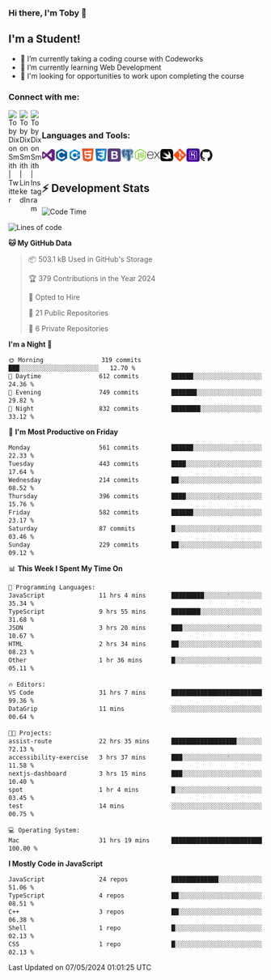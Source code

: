 ### Hi there, I'm Toby 👋

## I'm a Student!
- 🔭 I’m currently taking a coding course with Codeworks
- 🌱 I’m currently learning Web Development
- 💬 I'm looking for opportunities to work upon completing the course

### Connect with me:

[<img align="left" alt="Toby Dixon Smith | Twitter" width="22px" src="https://cdn.jsdelivr.net/npm/simple-icons@v3/icons/twitter.svg" />][twitter]
[<img align="left" alt="Toby Dixon Smith | LinkedIn" width="22px" src="https://cdn.jsdelivr.net/npm/simple-icons@v3/icons/linkedin.svg" />][linkedin]
[<img align="left" alt="Toby Dixon Smith | Instagram" width="22px" src="https://cdn.jsdelivr.net/npm/simple-icons@v3/icons/instagram.svg" />][instagram]

[twitter]: https://twitter.com/TobyDixonSmith1
[instagram]: https://www.instagram.com/toby_ds1/
[linkedin]: https://www.linkedin.com/in/toby-dixon-smith-4734331a3/

<br />

### Languages and Tools:

<img align="left" alt="Visual Studio Code" title="Visual Studio Code" width="26px" src="logos/visualstudio.png" />
<img align="left" alt="C" title="C" width="26px" src="logos/c.png" />
<img align="left" alt="C++" title="C++" width="26px" src="logos/c-plus.png" />
<img align="left" alt="HTML5" title="HTML 5" width="26px" src="logos/html.png" />
<img align="left" alt="CSS3" title="CSS 3" width="26px" src="logos/css3.png" />
<img align="left" alt="BootStrap" title="BootStrap" width="26px" src="logos/bootstrap.png" />
<img align="left" alt="PostgresSQL" title="PostgresSPQ" width="26px" src="logos/postgresql.png" />
<img align="left" alt="Node JS" title="Node JS" width="26px" src="logos/node-js.png" />
<img align="left" alt="Express" title="Express" width="26px" src="logos/express.png" />
<img align="left" alt="Swift" title="Swift" width="26px" src="logos/swift.png" />
<img align="left" alt="Git" title="Git" width="26px" src="logos/git.png" />
<img align="left" alt="Heroku" title="Heroku" width="26px" src="logos/heroku.png" />
<img align="left" alt="GitHub" title="GitHub" width="26px" src="logos/github.png" />
<br />
<br />

## :zap: Development Stats

<!--START_SECTION:waka-->
![Code Time](http://img.shields.io/badge/Code%20Time-525%20hrs%2059%20mins-blue)

![Lines of code](https://img.shields.io/badge/From%20Hello%20World%20I%27ve%20Written-2.1%20million%20lines%20of%20code-blue)

**🐱 My GitHub Data** 

> 📦 503.1 kB Used in GitHub's Storage 
 > 
> 🏆 379 Contributions in the Year 2024
 > 
> 💼 Opted to Hire
 > 
> 📜 21 Public Repositories 
 > 
> 🔑 6 Private Repositories 
 > 
**I'm a Night 🦉** 

```text
🌞 Morning                319 commits         ███░░░░░░░░░░░░░░░░░░░░░░   12.70 % 
🌆 Daytime                612 commits         ██████░░░░░░░░░░░░░░░░░░░   24.36 % 
🌃 Evening                749 commits         ███████░░░░░░░░░░░░░░░░░░   29.82 % 
🌙 Night                  832 commits         ████████░░░░░░░░░░░░░░░░░   33.12 % 
```
📅 **I'm Most Productive on Friday** 

```text
Monday                   561 commits         ██████░░░░░░░░░░░░░░░░░░░   22.33 % 
Tuesday                  443 commits         ████░░░░░░░░░░░░░░░░░░░░░   17.64 % 
Wednesday                214 commits         ██░░░░░░░░░░░░░░░░░░░░░░░   08.52 % 
Thursday                 396 commits         ████░░░░░░░░░░░░░░░░░░░░░   15.76 % 
Friday                   582 commits         ██████░░░░░░░░░░░░░░░░░░░   23.17 % 
Saturday                 87 commits          █░░░░░░░░░░░░░░░░░░░░░░░░   03.46 % 
Sunday                   229 commits         ██░░░░░░░░░░░░░░░░░░░░░░░   09.12 % 
```


📊 **This Week I Spent My Time On** 

```text
💬 Programming Languages: 
JavaScript               11 hrs 4 mins       █████████░░░░░░░░░░░░░░░░   35.34 % 
TypeScript               9 hrs 55 mins       ████████░░░░░░░░░░░░░░░░░   31.68 % 
JSON                     3 hrs 20 mins       ███░░░░░░░░░░░░░░░░░░░░░░   10.67 % 
HTML                     2 hrs 34 mins       ██░░░░░░░░░░░░░░░░░░░░░░░   08.23 % 
Other                    1 hr 36 mins        █░░░░░░░░░░░░░░░░░░░░░░░░   05.11 % 

🔥 Editors: 
VS Code                  31 hrs 7 mins       █████████████████████████   99.36 % 
DataGrip                 11 mins             ░░░░░░░░░░░░░░░░░░░░░░░░░   00.64 % 

🐱‍💻 Projects: 
assist-route             22 hrs 35 mins      ██████████████████░░░░░░░   72.13 % 
accessibility-exercise   3 hrs 37 mins       ███░░░░░░░░░░░░░░░░░░░░░░   11.58 % 
nextjs-dashboard         3 hrs 15 mins       ███░░░░░░░░░░░░░░░░░░░░░░   10.40 % 
spot                     1 hr 4 mins         █░░░░░░░░░░░░░░░░░░░░░░░░   03.45 % 
test                     14 mins             ░░░░░░░░░░░░░░░░░░░░░░░░░   00.75 % 

💻 Operating System: 
Mac                      31 hrs 19 mins      █████████████████████████   100.00 % 
```

**I Mostly Code in JavaScript** 

```text
JavaScript               24 repos            █████████████░░░░░░░░░░░░   51.06 % 
TypeScript               4 repos             ██░░░░░░░░░░░░░░░░░░░░░░░   08.51 % 
C++                      3 repos             ██░░░░░░░░░░░░░░░░░░░░░░░   06.38 % 
Shell                    1 repo              █░░░░░░░░░░░░░░░░░░░░░░░░   02.13 % 
CSS                      1 repo              █░░░░░░░░░░░░░░░░░░░░░░░░   02.13 % 
```




 Last Updated on 07/05/2024 01:01:25 UTC
<!--END_SECTION:waka-->
